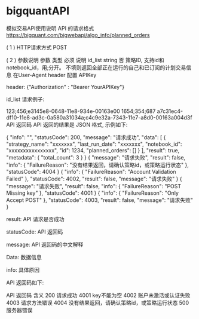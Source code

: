 # bigquantAPI
模拟交易API使用说明
API 的请求格式
https://bigquant.com/bigwebapi/algo_info/planned_orders

( 1 ) HTTP请求方式
POST

( 2 ) 参数说明
参数	类型	必须	说明
id_list	string	否	策略ID, 支持id和notebook_id，用;分开。
不填则返回全部正在运行的自己和已订阅的计划交易信息
在User-Agent header 配置 APIKey

header: {"Authorization" : "Bearer YourAPIKey"}

id_list 请求例子:

123;456;e3145e8-0648-11e8-934e-00163e00
1654;354;687
a7c31ec4-df10-11e8-ad3c-0a580a31034a;c4c9e32a-7343-11e7-a8d0-00163a004d3f
API 返回码
API 返回的结果是 JSON 格式, 示例如下:


  {
      "info": "",
      "statusCode": 200,
      "message": "请求成功",
      "data": [
          {
              "strategy_name": "xxxxxxx",
              "last_run_date": "xxxxxxx",
              "notebook_id": "xxxxxxxxxxxxxxxx",
              "id": 1234,
              "planned_orders": []
          }
      ],
      "result": true,
      "metadata": {
          "total_count": 3
      }
  }
  {
      "message": "请求失败",
      "result": false,
      "info": {
          "FailureReason": "没有结果返回，请确认策略id，或策略运行状态"
      },
      "statusCode": 4004
  }
  {
      "info": {
          "FailureReason": "Account Validation Failed"
      },
      "statusCode": 4002,
      "result": false,
      "message": "请求失败"
  }
  {
      "message": "请求失败",
      "result": false,
      "info": {
          "FailureReason": "POST Missing key"
      },
      "statusCode": 4001
  }
  {
      "info": {
          "FailureReason": "Only Accept POST"
      },
      "statusCode": 4003,
      "result": false,
      "message": "请求失败"
  }
      
result: API 请求是否成功

statusCode: API 返回码

message: API 返回码的中文解释

Data: 数据信息

info: 具体原因

API 返回码如下:

API 返回码	含义
200	请求成功
4001	key不能为空
4002	账户未激活或认证失败
4003	请求方法错误
4004	没有结果返回，请确认策略id，或策略运行状态
500	服务器错误
